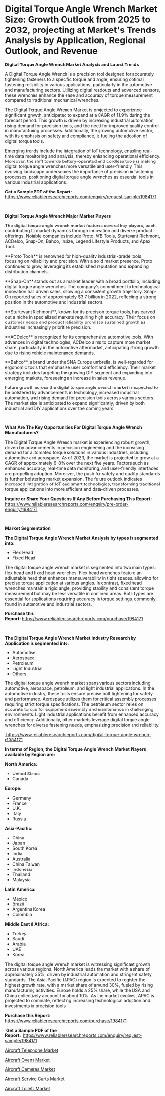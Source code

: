 <p><h1>Digital Torque Angle Wrench Market Size: Growth Outlook from 2025 to 2032, projecting at Market's Trends Analysis by Application, Regional Outlook, and Revenue</h1></p><p><strong>Digital Torque Angle Wrench Market Analysis and Latest Trends</strong></p>
<p><p>A Digital Torque Angle Wrench is a precision tool designed for accurately tightening fasteners to a specific torque and angle, ensuring optimal fastening reliability in various applications, particularly in the automotive and manufacturing sectors. Utilizing digital readouts and advanced sensors, these wrenches enhance the ease and accuracy of torque measurement compared to traditional mechanical wrenches.</p><p>The Digital Torque Angle Wrench Market is projected to experience significant growth, anticipated to expand at a CAGR of 11.9% during the forecast period. This growth is driven by increasing industrial automation, rising demand for precision tools, and the need for improved quality control in manufacturing processes. Additionally, the growing automotive sector, with its emphasis on safety and compliance, is fueling the adoption of digital torque tools.</p><p>Emerging trends include the integration of IoT technology, enabling real-time data monitoring and analysis, thereby enhancing operational efficiency. Moreover, the shift towards battery-operated and cordless tools is making digital torque angle wrenches more versatile and user-friendly. This evolving landscape underscores the importance of precision in fastening processes, positioning digital torque angle wrenches as essential tools in various industrial applications.</p></p>
<p><strong>Get a Sample PDF of the Report:&nbsp;</strong> <a href="https://www.reliableresearchreports.com/enquiry/request-sample/1984171?utm_campaign=112&utm_medium=2&utm_source=Github&utm_content=ia&utm_term=08042025&utm_id=digital-torque-angle-wrench">https://www.reliableresearchreports.com/enquiry/request-sample/1984171</a></p>
<p>&nbsp;</p>
<p><strong>Digital Torque Angle Wrench Major Market Players</strong></p>
<p><p>The digital torque angle wrench market features several key players, each contributing to market dynamics through innovation and diverse product offerings. Notable companies include Proto, WB Tools, Sturtevant Richmont, ACDelco, Snap-On, Bahco, Insize, Legend Lifestyle Products, and Apex Tool.</p><p>**Proto Tools** is renowned for high-quality industrial-grade tools, focusing on reliability and precision. With a solid market presence, Proto continues to grow, leveraging its established reputation and expanding distribution channels.</p><p>**Snap-On** stands out as a market leader with a broad portfolio, including digital torque angle wrenches. The company's commitment to technological innovation has driven sales, showing a consistent growth trajectory. Snap-On reported sales of approximately $3.7 billion in 2022, reflecting a strong position in the automotive and industrial sectors.</p><p>**Sturtevant Richmont**, known for its precision torque tools, has carved out a niche in specialized markets requiring high accuracy. Their focus on customer needs and product reliability promises sustained growth as industries increasingly prioritize precision.</p><p>**ACDelco** is recognized for its comprehensive automotive tools. With advances in digital technologies, ACDelco aims to capture more market share, particularly in the automotive aftermarket, anticipating strong growth due to rising vehicle maintenance demands.</p><p>**Bahco**, a brand under the SNA Europe umbrella, is well-regarded for ergonomic tools that emphasize user comfort and efficiency. Their market strategy includes targeting the growing DIY segment and expanding into emerging markets, foreseeing an increase in sales revenue.</p><p>Future growth across the digital torque angle wrench market is expected to be bolstered by advancements in technology, increased industrial automation, and rising demand for precision tools across various sectors. The market size is anticipated to expand significantly, driven by both industrial and DIY applications over the coming years.</p></p>
<p>&nbsp;</p>
<p><strong>What Are The Key Opportunities For Digital Torque Angle Wrench Manufacturers?</strong></p>
<p><p>The Digital Torque Angle Wrench market is experiencing robust growth, driven by advancements in precision engineering and the increasing demand for automated torque solutions in various industries, including automotive and aerospace. As of 2023, the market is projected to grow at a CAGR of approximately 6-8% over the next five years. Factors such as enhanced accuracy, real-time data monitoring, and user-friendly interfaces are propelling adoption. Moreover, the push for safety and quality standards is further bolstering market expansion. The future outlook indicates increased integration of IoT and smart technologies, transforming traditional torque applications into more efficient and data-driven processes.</p></p>
<p><strong>Inquire or Share Your Questions If Any Before Purchasing This Report:</strong> <a href="https://www.reliableresearchreports.com/enquiry/pre-order-enquiry/1984171?utm_campaign=112&utm_medium=2&utm_source=Github&utm_content=ia&utm_term=08042025&utm_id=digital-torque-angle-wrench">https://www.reliableresearchreports.com/enquiry/pre-order-enquiry/1984171</a></p>
<p>&nbsp;</p>
<p><strong>Market Segmentation</strong></p>
<p><strong>The Digital Torque Angle Wrench Market Analysis by types is segmented into:</strong></p>
<p><ul><li>Flex Head</li><li>Fixed Head</li></ul></p>
<p><p>The digital torque angle wrench market is segmented into two main types: flex head and fixed head wrenches. Flex head wrenches feature an adjustable head that enhances maneuverability in tight spaces, allowing for precise torque application at various angles. In contrast, fixed head wrenches maintain a rigid angle, providing stability and consistent torque measurement but may be less versatile in confined areas. Both types are essential for applications requiring accuracy in torque settings, commonly found in automotive and industrial sectors.</p></p>
<p><strong>Purchase this Report:&nbsp;</strong><a href="https://www.reliableresearchreports.com/purchase/1984171?utm_campaign=112&utm_medium=2&utm_source=Github&utm_content=ia&utm_term=08042025&utm_id=digital-torque-angle-wrench">https://www.reliableresearchreports.com/purchase/1984171</a></p>
<p>&nbsp;</p>
<p><strong>The Digital Torque Angle Wrench Market Industry Research by Application is segmented into:</strong></p>
<p><ul><li>Automotive</li><li>Aerospace</li><li>Petroleum</li><li>Light Industrial</li><li>Others</li></ul></p>
<p><p>The digital torque angle wrench market spans various sectors including automotive, aerospace, petroleum, and light industrial applications. In the automotive industry, these tools ensure precise bolt tightening for safety and performance. Aerospace utilizes them for critical assembly processes requiring strict torque specifications. The petroleum sector relies on accurate torque for equipment assembly and maintenance in challenging environments. Light industrial applications benefit from enhanced accuracy and efficiency. Additionally, other markets leverage digital torque angle wrenches for diverse fastening needs, emphasizing precision and reliability.</p></p>
<p><a href="https://www.reliableresearchreports.com/digital-torque-angle-wrench-r1984171?utm_campaign=112&utm_medium=2&utm_source=Github&utm_content=ia&utm_term=08042025&utm_id=digital-torque-angle-wrench">&nbsp;https://www.reliableresearchreports.com/digital-torque-angle-wrench-r1984171</a></p>
<p><strong>In terms of Region, the Digital Torque Angle Wrench Market Players available by Region are:</strong></p>
<p>
    <p> <strong> North America: </strong>
        <ul>
            <li>United States</li>
            <li>Canada</li>
        </ul>
        </p> 
    <p> <strong> Europe: </strong>
        <ul>
            <li>Germany</li>
            <li>France</li>
            <li>U.K.</li>
            <li>Italy</li>
            <li>Russia</li>
        </ul>
        </p> 
    <p> <strong> Asia-Pacific: </strong>
        <ul>
            <li>China</li>
            <li>Japan</li>
            <li>South Korea</li>
            <li>India</li>
            <li>Australia</li>
            <li>China Taiwan</li>
            <li>Indonesia</li>
            <li>Thailand</li>
            <li>Malaysia</li>
        </ul>
        </p> 
    <p> <strong> Latin America: </strong>
        <ul>
            <li>Mexico</li>
            <li>Brazil</li>
            <li>Argentina Korea</li>
            <li>Colombia</li>
        </ul>
        </p> 
    <p> <strong> Middle East & Africa: </strong>
        <ul>
            <li>Turkey</li>
            <li>Saudi</li>
            <li>Arabia</li>
            <li>UAE</li>
            <li>Korea</li>
        </ul>
    </p>
    </p>
<p><p>The digital torque angle wrench market is witnessing significant growth across various regions. North America leads the market with a share of approximately 35%, driven by industrial automation and stringent safety standards. The Asia-Pacific (APAC) region is expected to register the highest growth rate, with a market share of around 30%, fueled by rising manufacturing activities. Europe holds a 25% share, while the USA and China collectively account for about 10%. As the market evolves, APAC is projected to dominate, reflecting increasing technological adoption and investments in precision tools.</p></p>
<p><strong>Purchase this Report: </strong><a href="https://www.reliableresearchreports.com/purchase/1984171?utm_campaign=112&utm_medium=2&utm_source=Github&utm_content=ia&utm_term=08042025&utm_id=digital-torque-angle-wrench">https://www.reliableresearchreports.com/purchase/1984171</a></p>
<p>&nbsp;<strong>Get a Sample PDF of the Report:&nbsp;&nbsp;</strong><a href="https://www.reliableresearchreports.com/enquiry/request-sample/1984171?utm_campaign=112&utm_medium=2&utm_source=Github&utm_content=ia&utm_term=08042025&utm_id=digital-torque-angle-wrench">https://www.reliableresearchreports.com/enquiry/request-sample/1984171</a></p>
<p><strong></strong></p>
<p><p><a href="https://github.com/sharphadan/Market-Research-Report-List-1/blob/main/aircraft-telephone-market.md?utm_campaign=112&utm_medium=2&utm_source=Github&utm_content=ia&utm_term=08042025&utm_id=digital-torque-angle-wrench">Aircraft Telephone Market</a></p><p><a href="https://github.com/ximensbisade/Market-Research-Report-List-1/blob/main/aircraft-ovens-market.md?utm_campaign=112&utm_medium=2&utm_source=Github&utm_content=ia&utm_term=08042025&utm_id=digital-torque-angle-wrench">Aircraft Ovens Market</a></p><p><a href="https://github.com/oeungcolesh0/Market-Research-Report-List-1/blob/main/aircraft-cameras-market.md?utm_campaign=112&utm_medium=2&utm_source=Github&utm_content=ia&utm_term=08042025&utm_id=digital-torque-angle-wrench">Aircraft Cameras Market</a></p><p><a href="https://github.com/neiridionna/Market-Research-Report-List-1/blob/main/aircraft-service-carts-market.md?utm_campaign=112&utm_medium=2&utm_source=Github&utm_content=ia&utm_term=08042025&utm_id=digital-torque-angle-wrench">Aircraft Service Carts Market</a></p><p><a href="https://github.com/chaiszepkadk/Market-Research-Report-List-1/blob/main/aircraft-toilets-market.md?utm_campaign=112&utm_medium=2&utm_source=Github&utm_content=ia&utm_term=08042025&utm_id=digital-torque-angle-wrench">Aircraft Toilets Market</a></p></p>